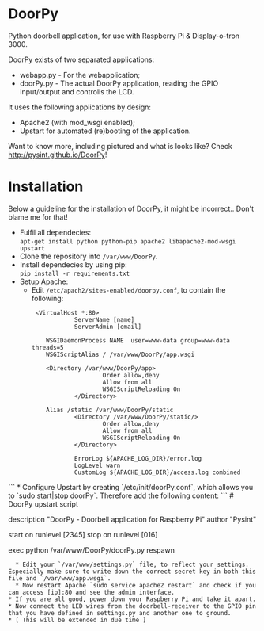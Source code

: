# DoorPy
Python doorbell application, for use with Raspberry Pi &amp; Display-o-tron 3000.

DoorPy exists of two separated applications:
* webapp.py - For the webapplication;
* doorPy.py - The actual DoorPy application, reading the GPIO input/output and controlls the LCD.

It uses the following applications by design:
* Apache2 (with mod_wsgi enabled);
* Upstart for automated (re)booting of the application.

Want to know more, including pictured and what is looks like?
Check http://pysint.github.io/DoorPy!
# Installation
Below a guideline for the installation of DoorPy, it might be incorrect.. Don't blame me for that!

* Fulfil all dependecies:<br/>
`apt-get install python python-pip apache2 libapache2-mod-wsgi upstart`
* Clone the repository into `/var/www/DoorPy`.
* Install dependecies by using pip:<br/>`pip install -r requirements.txt`
* Setup Apache:
  * Edit `/etc/apach2/sites-enabled/doorpy.conf`, to contain the following:
    ```
     <VirtualHost *:80>
                ServerName [name]
                ServerAdmin [email]

        WSGIDaemonProcess NAME  user=www-data group=www-data threads=5
        WSGIScriptAlias / /var/www/DoorPy/app.wsgi

        <Directory /var/www/DoorPy/app>
                        Order allow,deny
                        Allow from all
                        WSGIScriptReloading On
                </Directory>

        Alias /static /var/www/DoorPy/static
                <Directory /var/www/DoorPy/static/>
                        Order allow,deny
                        Allow from all
                        WSGIScriptReloading On
                </Directory>

                ErrorLog ${APACHE_LOG_DIR}/error.log
                LogLevel warn
                CustomLog ${APACHE_LOG_DIR}/access.log combined
</VirtualHost>
  ```
  * Configure Upstart by creating `/etc/init/doorPy.conf`, which allows you to `sudo start|stop doorPy`. Therefore add the following content:
    ```
    # DoorPy upstart script

description "DoorPy - Doorbell application for Raspberry Pi"
author "Pysint"

start on runlevel [2345]
stop on runlevel [016]

exec python /var/www/DoorPy/doorPy.py
respawn
```
  * Edit your `/var/www/settings.py` file, to reflect your settings. Especially make sure to write down the correct secret key in both this file and `/var/www/app.wsgi`.
  * Now restart Apache `sudo service apache2 restart` and check if you can access [ip]:80 and see the admin interface.
* If you are all good, power down your Raspberry Pi and take it apart.
* Now connect the LED wires from the doorbell-receiver to the GPIO pin that you have defined in settings.py and another one to ground.
* [ This will be extended in due time ]

